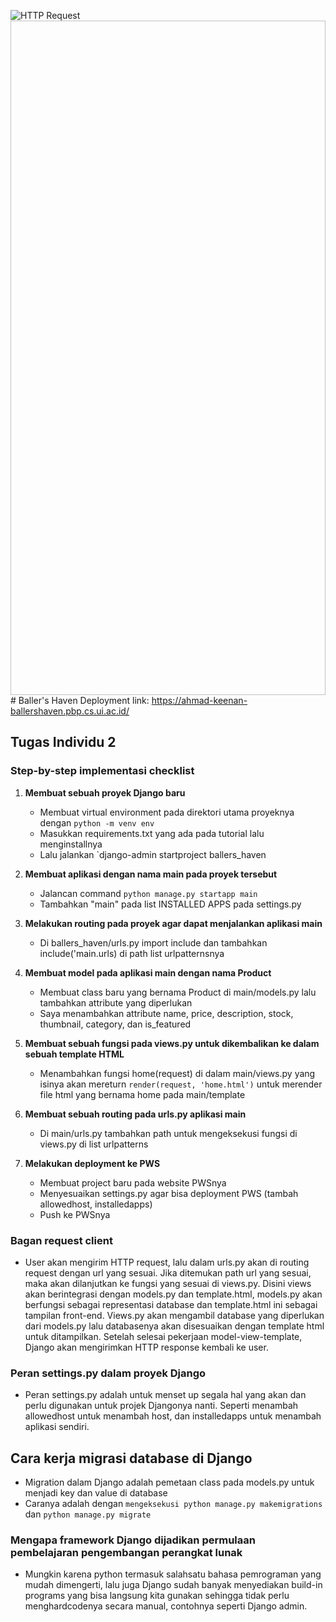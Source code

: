 ![HTTP Request](https://github.com/user-attachments/assets/355a3746-f74d-4a3d-9132-b7ec068de692)<img width="1919" height="1079" /># Baller's Haven
Deployment link: https://ahmad-keenan-ballershaven.pbp.cs.ui.ac.id/

## Tugas Individu 2
### Step-by-step implementasi checklist
1. **Membuat sebuah proyek Django baru**  
   - Membuat virtual environment pada direktori utama proyeknya dengan `python -m venv env`
   - Masukkan requirements.txt yang ada pada tutorial lalu menginstallnya
   - Lalu jalankan `django-admin startproject ballers_haven

2. **Membuat aplikasi dengan nama main pada proyek tersebut**
   - Jalancan command `python manage.py startapp main`
   - Tambahkan "main" pada list INSTALLED APPS pada settings.py

3. **Melakukan routing pada proyek agar dapat menjalankan aplikasi main**
   - Di ballers_haven/urls.py import include dan tambahkan include('main.urls) di path list urlpatternsnya


4. **Membuat model pada aplikasi main dengan nama Product**
   - Membuat class baru yang bernama Product di main/models.py lalu tambahkan attribute yang diperlukan
   - Saya menambahkan attribute name, price, description, stock, thumbnail, category, dan is_featured

5. **Membuat sebuah fungsi pada views.py untuk dikembalikan ke dalam sebuah template HTML**
   - Menambahkan fungsi home(request) di dalam main/views.py yang isinya akan mereturn `render(request, 'home.html')` untuk merender file html yang bernama home pada main/template

6. **Membuat sebuah routing pada urls.py aplikasi main**
   - Di main/urls.py tambahkan path untuk mengeksekusi fungsi di views.py di list urlpatterns

7. **Melakukan deployment ke PWS**
   - Membuat project baru pada website PWSnya
   - Menyesuaikan settings.py agar bisa deployment PWS (tambah allowedhost, installedapps)
   - Push ke PWSnya

### Bagan request client

  - User akan mengirim HTTP request, lalu dalam urls.py akan di routing request dengan url yang sesuai. Jika ditemukan path url yang sesuai, maka akan dilanjutkan ke fungsi yang sesuai di views.py. Disini views akan berintegrasi dengan models.py dan template.html, models.py akan berfungsi sebagai representasi database dan template.html ini sebagai tampilan front-end. Views.py akan mengambil database yang diperlukan dari models.py lalu databasenya akan disesuaikan dengan template html untuk ditampilkan. Setelah selesai pekerjaan model-view-template, Django akan mengirimkan HTTP response kembali ke user.

### Peran settings.py dalam proyek Django
  - Peran settings.py adalah untuk menset up segala hal yang akan dan perlu digunakan untuk projek Djangonya nanti. Seperti menambah allowedhost untuk menambah host, dan installedapps untuk menambah aplikasi sendiri.

## Cara kerja migrasi database di Django
  - Migration dalam Django adalah pemetaan class pada models.py untuk menjadi key dan value di database
  - Caranya adalah dengan `mengeksekusi python manage.py makemigrations` dan `python manage.py migrate`

### Mengapa framework Django dijadikan permulaan pembelajaran pengembangan perangkat lunak
  - Mungkin karena python termasuk salahsatu bahasa pemrograman yang mudah dimengerti, lalu juga Django sudah banyak menyediakan build-in programs yang bisa langsung kita gunakan sehingga tidak perlu menghardcodenya secara manual, contohnya seperti Django admin.

